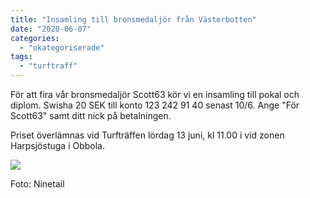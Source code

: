 ```yaml
---
title: "Insamling till bronsmedaljör från Västerbotten"
date: "2020-06-07"
categories: 
  - "okategoriserade"
tags: 
  - "turftraff"
---
```


För att fira vår bronsmedaljör Scott63 kör vi en insamling till pokal och diplom. Swisha 20 SEK till konto 123 242 91 40 senast 10/6. Ange "För Scott63" samt ditt nick på betalningen.

Priset överlämnas vid Turfträffen lördag 13 juni, kl 11.00 i vid zonen Harpsjöstuga i Obbola.

![](http://www.turfvasterbotten.se/wp-content/uploads/2020/06/18425294_737510519742827_8215119539992177469_n.jpg?w=960)

Foto: Ninetail
